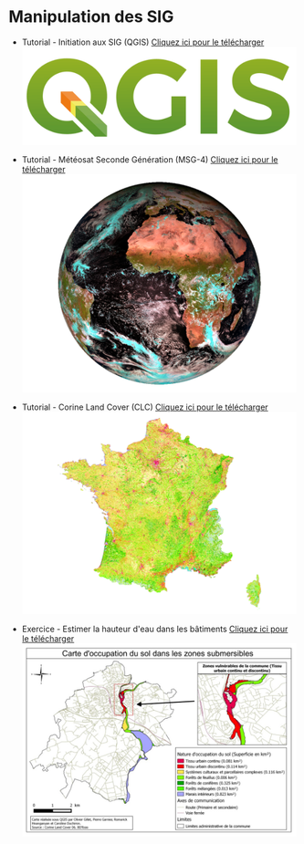 # Manipulation des SIG

* Tutorial - Initiation aux SIG (QGIS) <a href="documents/INTRODUCTION.pdf" download>Cliquez ici pour le télécharger</a>
![CLC](documents/qgis-logo-new.png)
 
* Tutorial - Météosat Seconde Génération (MSG-4) <a href="documents/MSG.pdf" download>Cliquez ici pour le télécharger</a>
![MSG-4](documents/MAP_3.png)

* Tutorial - Corine Land Cover (CLC) <a href="documents/CLC.pdf" download>Cliquez ici pour le télécharger</a>
![CLC](documents/MAP_1.png)

* Exercice - Estimer la hauteur d'eau dans les bâtiments <a href="documents/EXERCICE.pdf" download>Cliquez ici pour le télécharger</a>
![CLC](documents/EXO.jpg)
